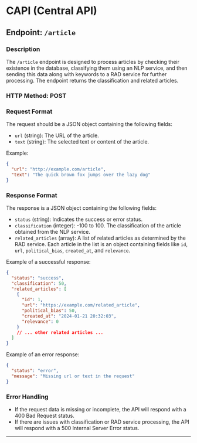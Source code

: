 # CAPI (Central API)

## Endpoint: `/article`

### Description

The `/article` endpoint is designed to process articles by checking their existence in the database, classifying them using an NLP service, and then sending this data along with keywords to a RAD service for further processing. The endpoint returns the classification and related articles.

### HTTP Method: POST

### Request Format

The request should be a JSON object containing the following fields:

- `url` (string): The URL of the article.
- `text` (string): The selected text or content of the article.

Example:

```json
{
  "url": "http://example.com/article",
  "text": "The quick brown fox jumps over the lazy dog"
}
```

### Response Format

The response is a JSON object containing the following fields:

- `status` (string): Indicates the success or error status.
- `classification` (integer): -100 to 100. The classification of the article obtained from the NLP service.
- `related_articles` (array): A list of related articles as determined by the RAD service. Each article in the list is an object containing fields like `id`, `url`, `political_bias`, `created_at`, and `relevance`.

Example of a successful response:

```json
{
  "status": "success",
  "classification": 50,
  "related_articles": [
    {
      "id": 1,
      "url": "https://example.com/related_article",
      "political_bias": 50,
      "created_at": "2024-01-21 20:32:03",
      "relevance": 0
    }
    // ... other related articles ...
  ]
}
```

Example of an error response:

```json
{
  "status": "error",
  "message": "Missing url or text in the request"
}
```

### Error Handling

- If the request data is missing or incomplete, the API will respond with a 400 Bad Request status.
- If there are issues with classification or RAD service processing, the API will respond with a 500 Internal Server Error status.

---
